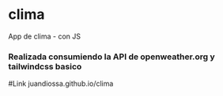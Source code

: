 # clima
App de clima - con JS
### Realizada consumiendo la API de openweather.org y tailwindcss basico

#Link juandiossa.github.io/clima
